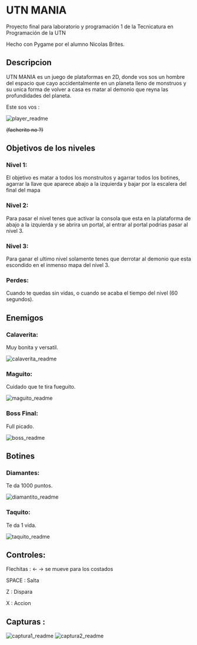 # UTN MANIA
Proyecto final para laboratorio y programación 1 de la Tecnicatura en Programación de la UTN

Hecho con Pygame por el alumno Nicolas Brites.

## Descripcion
UTN MANIA es un juego de plataformas en 2D, donde vos sos un hombre del espacio que cayo accidentalmente en un planeta lleno de monstruos y su unica forma de volver a casa es matar al demonio que reyna las profundidades del planeta.

Este sos vos :

![player_readme](https://github.com/NicoBrites/NicolasBrites-pygame-tp-final/assets/104864856/72906157-78e7-4a43-8db5-763fdbf832dd)

~~(facherito no ?)~~

## Objetivos de los niveles
### Nivel 1:
El objetivo es matar a todos los monstruitos y agarrar todos los botines, agarrar la llave que aparece abajo a la izquierda y bajar por la escalera del final del mapa
### Nivel 2:
Para pasar el nivel tenes que activar la consola que esta en la plataforma de abajo a la izquierda y se abrira un portal, al entrar al portal podrias pasar al nivel 3.
### Nivel 3:
Para ganar el ultimo nivel solamente tenes que derrotar al demonio que esta escondido en el inmenso mapa del nivel 3.
### Perdes:
Cuando te quedas sin vidas, o cuando se acaba el tiempo del nivel (60 segundos).

## Enemigos
### Calaverita:
Muy bonita y versatil.

![calaverita_readme](https://github.com/NicoBrites/NicolasBrites-pygame-tp-final/assets/104864856/3b971a7b-6427-4a32-b7d2-cb8e8d0c827a)
### Maguito:
Cuidado que te tira fueguito.

![maguito_readme](https://github.com/NicoBrites/NicolasBrites-pygame-tp-final/assets/104864856/b49a4038-d513-4978-bf19-50eed203df45)
### Boss Final:
Full picado.

![boss_readme](https://github.com/NicoBrites/NicolasBrites-pygame-tp-final/assets/104864856/44f586a7-4e1b-4258-a76b-14970896e5ed)

## Botines
### Diamantes:
Te da 1000 puntos.

![diamantito_readme](https://github.com/NicoBrites/NicolasBrites-pygame-tp-final/assets/104864856/688c0dd1-7472-4e23-bbec-87f11af8bf75)

### Taquito:
Te da 1 vida.

![taquito_readme](https://github.com/NicoBrites/NicolasBrites-pygame-tp-final/assets/104864856/1fb6850b-f38e-488f-b96c-cb0f8544e3ed)


## Controles:

Flechitas : ← → se mueve para los costados

SPACE : Salta

Z : Dispara

X : Accion

## Capturas :

![captura1_readme](https://github.com/NicoBrites/NicolasBrites-pygame-tp-final/assets/104864856/e196675b-49af-4864-a351-8f5427061863)
![captura2_readme](https://github.com/NicoBrites/NicolasBrites-pygame-tp-final/assets/104864856/48f3b256-c821-41dd-b706-cfa740a80a01)



